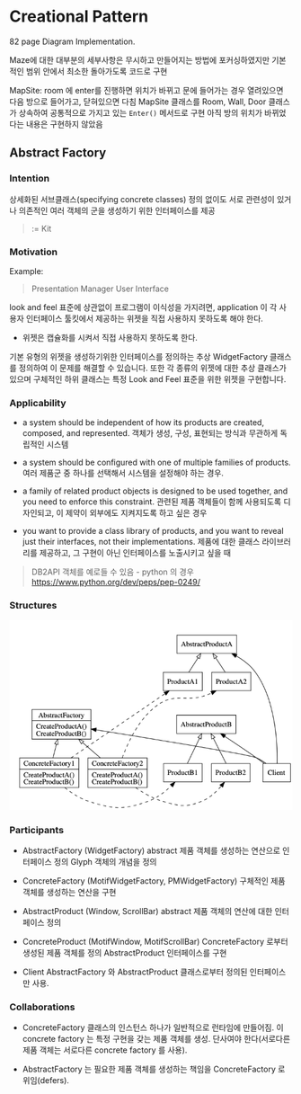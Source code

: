 # Creational Pattern

82 page Diagram Implementation.

Maze에 대한 대부분의 세부사항은 무시하고 만들어지는 방법에 포커싱하였지만 기본적인 범위 안에서 최소한 돌아가도록 코드로 구현

MapSite: room 에 enter를 진행하면 위치가 바뀌고 문에 들어가는 경우 열려있으면 다음 방으로 들어가고, 닫혀있으면 다침
MapSite 클래스를 Room, Wall, Door 클래스가 상속하여 공통적으로 가지고 있는 `Enter()` 메서드로 구현
아직 방의 위치가 바뀌었다는 내용은 구현하지 않았음

## Abstract Factory

### Intention

상세화된 서브클래스(specifying concrete classes) 정의 없이도 서로 관련성이 있거나 의존적인 여러 객체의 군을 생성하기 위한 인터페이스를 제공

> := Kit

### Motivation

Example:

> Presentation Manager User Interface

look and feel 표준에 상관없이 프로그램이 이식성을 가지려면, application 이 각 사용자 인터페이스 툴킷에서 제공하는 위젯을 직접 사용하지 못하도록 해야 한다.

- 위젯은 캡슐화를 시켜서 직접 사용하지 못하도록 한다.

기본 유형의 위젯을 생성하기위한 인터페이스를 정의하는 추상 WidgetFactory 클래스를 정의하여 이 문제를 해결할 수 있습니다.
또한 각 종류의 위젯에 대한 추상 클래스가 있으며 구체적인 하위 클래스는 특정 Look and Feel 표준을 위한 위젯을 구현합니다.

### Applicability

- a system should be independent of how its products are created, composed, and represented.
객체가 생성, 구성, 표현되는 방식과 무관하게 독립적인 시스템

- a system should be configured with one of multiple families of products.
여러 제품군 중 하나를 선택해서 시스템을 설정해야 하는 경우.

- a family of related product objects is designed to be used together, and you need to enforce this constraint.
관련된 제품 객체들이 함께 사용되도록 디자인되고, 이 제약이 외부에도 지켜지도록 하고 싶은 경우

- you want to provide a class library of products, and you want to reveal just their interfaces, not their implementations.
제품에 대한 클래스 라이브러리를 제공하고, 그 구현이 아닌 인터페이스를 노출시키고 싶을 때

> DB2API 객체를 예로들 수 있음 - python 의 경우 https://www.python.org/dev/peps/pep-0249/

### Structures

![abstract factory pattern](../graphviz/af.gv.png)

### Participants

- AbstractFactory (WidgetFactory)
abstract 제품 객체를 생성하는 연산으로 인터페이스 정의
Glyph 객체의 개념을 정의

- ConcreteFactory (MotifWidgetFactory, PMWidgetFactory)
구체적인 제품 객체를 생성하는 연산을 구현

- AbstractProduct (Window, ScrollBar)
abstract 제품 객체의 연산에 대한 인터페이스 정의

- ConcreteProduct (MotifWindow, MotifScrollBar)
ConcreteFactory 로부터 생성된 제품 객체를 정의
AbstractProduct 인터페이스를 구현

- Client
AbstractFactory 와 AbstractProduct 클래스로부터 정의된 인터페이스만 사용.

### Collaborations

- ConcreteFactory 클래스의 인스턴스 하나가 일반적으로 런타임에 만들어짐.
이 concrete factory 는 특정 구현을 갖는 제품 객체를 생성.
단사여야 한다(서로다른 제품 객체는 서로다른 concrete factory 를 사용).

- AbstractFactory 는 필요한 제품 객체를 생성하는 책임을 ConcreteFactory 로 위임(defers).
